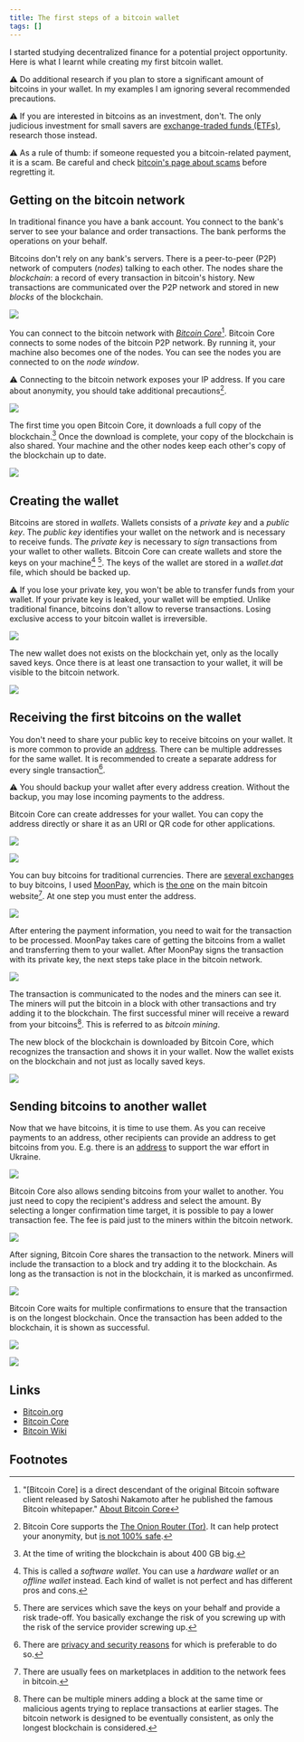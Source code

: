 ```yaml
---
title: The first steps of a bitcoin wallet
tags: []
---
```


I started studying decentralized finance for a potential project opportunity.
Here is what I learnt while creating my first bitcoin wallet.

⚠️ Do additional research if you plan to store a significant amount of bitcoins in your wallet.
In my examples I am ignoring several recommended precautions.

⚠️ If you are interested in bitcoins as an investment, don't.
The only judicious investment for small savers are [exchange-traded funds (ETFs)](https://en.wikipedia.org/wiki/Exchange-traded_fund), research those instead.

⚠️ As a rule of thumb: if someone requested you a bitcoin-related payment, it is a scam.
Be careful and check [bitcoin's page about scams](https://bitcoin.org/en/scams) before regretting it.   


## Getting on the bitcoin network

In traditional finance you have a bank account.
You connect to the bank's server to see your balance and order transactions.
The bank performs the operations on your behalf.

Bitcoins don't rely on any bank's servers.
There is a peer-to-peer (P2P) network of computers (*nodes*) talking to each other.
The nodes share the *blockchain*: a record of every transaction in bitcoin's history.
New transactions are communicated over the P2P network and stored in new *blocks* of the blockchain.

![](/assets/2022/bitcoin-wallet/de-centralized-finance.png)

You can connect to the bitcoin network with [*Bitcoin Core*](https://bitcoincore.org/)[^1].
Bitcoin Core connects to some nodes of the bitcoin P2P network.
By running it, your machine also becomes one of the nodes.
You can see the nodes you are connected to on the *node window*.

⚠️ Connecting to the bitcoin network exposes your IP address.
If you care about anonymity, you should take additional precautions[^2].

![](/assets/2022/bitcoin-wallet/node-window.png)

The first time you open Bitcoin Core, it downloads a full copy of the blockchain.[^3]
Once the download is complete, your copy of the blockchain is also shared.
Your machine and the other nodes keep each other's copy of the blockchain up to date.

![](/assets/2022/bitcoin-wallet/download-blockchain.png)


## Creating the wallet

Bitcoins are stored in *wallets*.
Wallets consists of a *private key* and a *public key*.
The *public key* identifies your wallet on the network and is necessary to receive funds.
The *private key* is necessary to *sign* transactions from your wallet to other wallets.
Bitcoin Core can create wallets and store the keys on your machine[^5] [^6].
The keys of the wallet are stored in a *wallet.dat* file, which should be backed up.

⚠️ If you lose your private key, you won't be able to transfer funds from your wallet.
If your private key is leaked, your wallet will be emptied.
Unlike traditional finance, bitcoins don't allow to reverse transactions.
Losing exclusive access to your bitcoin wallet is irreversible.

![](/assets/2022/bitcoin-wallet/bitcoin-core-create-wallet.png)

The new wallet does not exists on the blockchain yet, only as the locally saved keys.
Once there is at least one transaction to your wallet, it will be visible to the bitcoin network.

![](/assets/2022/bitcoin-wallet/empty-wallet.png)


## Receiving the first bitcoins on the wallet

You don't need to share your public key to receive bitcoins on your wallet.
It is more common to provide an [address](https://en.bitcoin.it/wiki/Invoice_address).
There can be multiple addresses for the same wallet.
It is recommended to create a separate address for every single transaction[^7].

⚠️ You should backup your wallet after every address creation.
Without the backup, you may lose incoming payments to the address.

Bitcoin Core can create addresses for your wallet.
You can copy the address directly or share it as an URI or QR code for other applications.

![](/assets/2022/bitcoin-wallet/bitcoin-core-create-address.png)

![](/assets/2022/bitcoin-wallet/bitcoin-core-my-first-payment-address.png)

You can buy bitcoins for traditional currencies.
There are [several exchanges](https://bitcoin.org/en/exchanges) to buy bitcoins, I used [MoonPay](https://www.moonpay.com), which is [the one](https://bitcoin.org/en/buy) on the main bitcoin website[^8].
At one step you must enter the address.

![](/assets/2022/bitcoin-wallet/moonpay-insert-address.png)

After entering the payment information, you need to wait for the transaction to be processed.
MoonPay takes care of getting the bitcoins from a wallet and transferring them to your wallet.
After MoonPay signs the transaction with its private key, the next steps take place in the bitcoin network.

![](/assets/2022/bitcoin-wallet/moonpay-processing.png)

The transaction is communicated to the nodes and the miners can see it.
The miners will put the bitcoin in a block with other transactions and try adding it to the blockchain.
The first successful miner will receive a reward from your bitcoins[^9].
This is referred to as *bitcoin mining*.

The new block of the blockchain is downloaded by Bitcoin Core, which recognizes the transaction and shows it in your wallet.
Now the wallet exists on the blockchain and not just as locally saved keys.

![](/assets/2022/bitcoin-wallet/bitcoin-core-payment-received.png)


## Sending bitcoins to another wallet

Now that we have bitcoins, it is time to use them.
As you can receive payments to an address, other recipients can provide an address to get bitcoins from you.
E.g. there is an [address](https://donate.thedigital.gov.ua/) to support the war effort in Ukraine.

![](/assets/2022/bitcoin-wallet/ukraine-donate.png)

Bitcoin Core also allows sending bitcoins from your wallet to another.
You just need to copy the recipient's address and select the amount.
By selecting a longer confirmation time target, it is possible to pay a lower transaction fee.
The fee is paid just to the miners within the bitcoin network.

![](/assets/2022/bitcoin-wallet/bitcoin-core-send-ukraine.png)

After signing, Bitcoin Core shares the transaction to the network.
Miners will include the transaction to a block and try adding it to the blockchain.
As long as the transaction is not in the blockchain, it is marked as unconfirmed.

![](/assets/2022/bitcoin-wallet/bitcoin-core-unconfirmed-transaction.png)

Bitcoin Core waits for multiple confirmations to ensure that the transaction is on the longest blockchain.
Once the transaction has been added to the blockchain, it is shown as successful.

![](/assets/2022/bitcoin-wallet/bitcoin-core-confirming-transaction.png)

![](/assets/2022/bitcoin-wallet/bitcoin-core-confirmed-transaction.png)


## Links

- [Bitcoin.org](https://bitcoin.org/en/)
- [Bitcoin Core](https://bitcoincore.org/)
- [Bitcoin Wiki](https://en.bitcoin.it/wiki/Main_Page)


## Footnotes

[^1]: "[Bitcoin Core] is a direct descendant of the original Bitcoin software client released by Satoshi Nakamoto after he published the famous Bitcoin whitepaper." [About Bitcoin Core](https://bitcoincore.org/en/about/)

[^2]: Bitcoin Core supports the [The Onion Router (Tor)](https://en.bitcoin.it/wiki/Tor). It can help protect your anonymity, but [is not 100% safe](https://www.youtube.com/watch?v=r1z5y8mMi6M).

[^3]: At the time of writing the blockchain is about 400 GB big.

[^5]: This is called a *software wallet*. You can use a *hardware wallet* or an *offline wallet* instead. Each kind of wallet is not perfect and has different pros and cons.

[^6]: There are services which save the keys on your behalf and provide a risk trade-off. You basically exchange the risk of you screwing up with the risk of the service provider screwing up.

[^7]: There are [privacy and security reasons](https://en.bitcoin.it/wiki/Address_reuse) for which is preferable to do so.

[^8]: There are usually fees on marketplaces in addition to the network fees in bitcoin.

[^9]: There can be multiple miners adding a block at the same time or malicious agents trying to replace transactions at earlier stages. The bitcoin network is designed to be eventually consistent, as only the longest blockchain is considered.  
